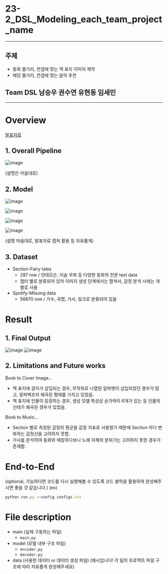 # 23-2_DSL_Modeling_each_team_project_name
---
## 주제
- 동화 줄거리, 컨셉에 맞는 책 표지 이미지 제작
- 해당 줄거리, 컨셉에 맞는 음악 추천
## Team DSL 남승우 권수연 유현동 임세민
---
# Overview
[발표자료](팀별/깃허브_내_발표자료_주소)
## 1. Overall Pipeline
![image](https://github.com/smnii13/SynestheticReading_TeamD/assets/121654185/1e7df008-7b88-46a0-81ce-db2ea6a28d75)

(설명은 마음대로)

## 2. Model
![image](https://github.com/smnii13/SynestheticReading_TeamD/assets/121654185/e94f0f3d-7ec2-4dbd-9684-bf9067543f4f)

![image](https://github.com/smnii13/SynestheticReading_TeamD/assets/121654185/57b1e407-5a5a-4470-9c7f-27c1dd00c267)


![image](https://github.com/smnii13/SynestheticReading_TeamD/assets/121654185/d38e3a2a-0bbb-4ccc-8b81-dd03998fc7ff)

![image](https://github.com/smnii13/SynestheticReading_TeamD/assets/121654185/ed36e877-94be-4e88-aabf-3be4b6887677)




(설명 마음대로, 발표자료 캡쳐 활용 등 자유롭게)


## 3. Dataset
- Section-Fairy tales
  - 287 row / 안데르슨, 이솝 우화 등 다양한 동화의 전문 text data
  - 챕터 별로 분류되어 있어 이미지 생성 단계에서는 합쳐서, 감정 분석 시에는 개별로 사용
- Spotify-Milsong data
  - 56870 row / 가수, 곡명, 가사, 링크로 분류되어 있음


# Result
## 1. Final Output
![image](https://github.com/smnii13/SynestheticReading_TeamD/assets/121654185/5713c03e-4e04-40ba-9c6e-9a8bb13563c9)
![image](https://github.com/smnii13/SynestheticReading_TeamD/assets/121654185/e9b1979c-de10-4375-8b17-a449af206595)

## 2. Limitations and Future works
Book to Cover Image...
- 책 표지에 글자가 삽입되는 경우, 무작위로 나열된 알파벳이 삽입되었던 경우가 많고, 알파벡조차 왜곡된 형태를 가지고 있었음.
- 책 표지에 인물이 등장하는 경우, 생성 모델 특성상 손가락이 6개가 있는 등 인물의 신테가 왜곡된 경우가 있었음.

Book to Music...
- Section 별로 측정된 감정의 평균을 감정 지표로 사용했기 때문에 Section 마다 변화하는 감정선을 고려하지 못함.
- 가사를 분석하여 동화와 매칭하다보니 노래 자체의 분위기는 고려하지 못한 경우가 존재함.


# End-to-End
(optional, 가능하다면 코드를 다시 실행해볼 수 있도록 코드 블럭을 활용하여 완성해주시면 좋을 것 같습니다.)
(ex)

```ruby
python run.py --config configs.txt
```

# File description
- main (실제 구동하는 파일)
  - ```main.py```  
- model (모델 내부 구조 파일)
  - ```encoder.py```
  - ```decoder.py```
- data (사용한 데이터 or 데이터 생성 파일)
(예시입니다! 각 팀의 프로젝트 파일 구조에 따라 자유롭게 완성해주세요)
